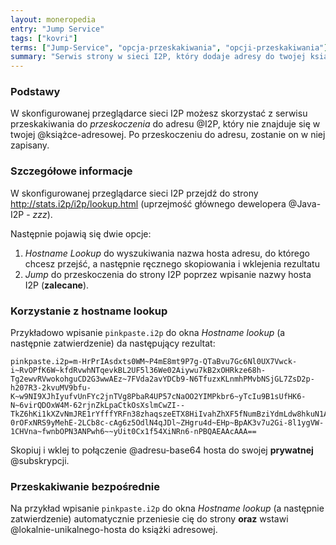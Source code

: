 ```yaml
---
layout: moneropedia
entry: "Jump Service"
tags: ["kovri"]
terms: ["Jump-Service", "opcja-przeskakiwania", "opcji-przeskakiwania"]
summary: "Serwis strony w sieci I2P, który dodaje adresy do twojej książki adresowej."
---
```


### Podstawy

W skonfigurowanej przeglądarce sieci I2P możesz skorzystać z serwisu przeskakiwania do *przeskoczenia* do adresu @I2P, który nie znajduje się w twojej @książce-adresowej. Po przeskoczeniu do adresu, zostanie on w niej zapisany.

### Szczegółowe informacje

W skonfigurowanej przeglądarce sieci I2P przejdź do strony http://stats.i2p/i2p/lookup.html (uprzejmość głównego dewelopera @Java-I2P - *zzz*).

Następnie pojawią się dwie opcje:

1. *Hostname Lookup* do wyszukiwania nazwa hosta adresu, do którego chcesz przejść, a następnie ręcznego skopiowania i wklejenia rezultatu
2. *Jump* do przeskoczenia do strony I2P poprzez wpisanie nazwy hosta I2P (**zalecane**).

### Korzystanie z hostname lookup

Przykładowo wpisanie `pinkpaste.i2p` do okna *Hostname lookup* (a następnie zatwierdzenie) da następujący rezultat:

```
pinkpaste.i2p=m-HrPrIAsdxts0WM~P4mE8mt9P7g-QTaBvu7Gc6Nl0UX7Vwck-i~RvOPfK6W~kfdRvwhNTqevkBL2UF5l36We02Aiywu7kB2xOHRkze68h-Tg2ewvRVwokohguCD2G3wwAEz~7FVda2avYDCb9-N6TfuzxKLnmhPMvbNSjGL7ZsD2p-h207R3-2kvuMV9bfu-K~w9NI9XJhIyufvUnFYc2jnTVg8PbaR4UP57cNaOO2YIMPkbr6~yTcIu9B1sUfHK6-N~6virQDOxW4M-62rjnZkLpaCtkOsXslmCwZI--TkZ6hKi1kXZvNmJRE1rYfffYRFn38zhaqszeETX8HiIvahZhXF5fNumBziYdmLdw8hkuN1A~emU6Xz9g~a1Ixfsq1Qr~guYoOtaw-0rOFxNRS9yMehE-2LCb8c-cAg6z5OdlN4qJDl~ZHgru4d~EHp~BpAK3v7u2Gi-8l1ygVW-1CHVna~fwnbOPN3ANPwh6~~yUit0Cx1f54XiNRn6-nPBQAEAAcAAA==
```

Skopiuj i wklej to połączenie @adresu-base64 hosta do swojej **prywatnej** @subskrypcji.

### Przeskakiwanie bezpośrednie

Na przykład wpisanie `pinkpaste.i2p` do okna *Hostname lookup* (a następnie zatwierdzenie) automatycznie przeniesie cię do strony **oraz** wstawi @lokalnie-unikalnego-hosta do książki adresowej.

